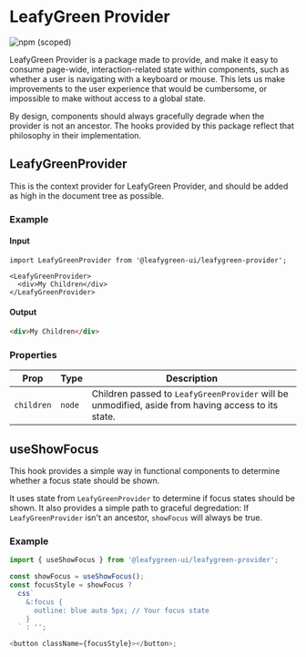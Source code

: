 # LeafyGreen Provider

![npm (scoped)](https://img.shields.io/npm/v/@leafygreen-ui/leafygreen-provider.svg)

LeafyGreen Provider is a package made to provide, and make it easy to consume page-wide, interaction-related state within components, such as whether a user is navigating with a keyboard or mouse. This lets us make improvements to the user experience that would be cumbersome, or impossible to make without access to a global state.

By design, components should always gracefully degrade when the provider is not an ancestor. The hooks provided by this package reflect that philosophy in their implementation.

## LeafyGreenProvider

This is the context provider for LeafyGreen Provider, and should be added as high in the document tree as possible.

### Example

#### Input

```JS
import LeafyGreenProvider from '@leafygreen-ui/leafygreen-provider';

<LeafyGreenProvider>
  <div>My Children</div>
</LeafyGreenProvider>
```

#### Output

```HTML
<div>My Children</div>
```

### Properties

| Prop        | Type                                                                  | Description                                                       |
| ----------- | --------------------------------------------------------------------- | ----------------------------------------------------------------- |
| `children`  | `node`                                                                | Children passed to `LeafyGreenProvider` will be unmodified, aside from having access to its state. |

## useShowFocus

This hook provides a simple way in functional components to determine whether a focus state should be shown.

It uses state from `LeafyGreenProvider` to determine if focus states should be shown. It also provides a simple path to graceful degredation: If `LeafyGreenProvider` isn't an ancestor, `showFocus` will always be true.

### Example

```js
import { useShowFocus } from '@leafygreen-ui/leafygreen-provider';

const showFocus = useShowFocus();
const focusStyle = showFocus ?
  css`
    &:focus {
      outline: blue auto 5px; // Your focus state
    }
  ` : '';

<button className={focusStyle}></button>;
```
